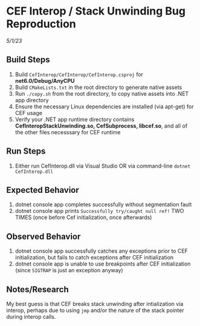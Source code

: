 # CEF Interop / Stack Unwinding Bug Reproduction
_5/1/23_
## Build Steps
1. Build `CefInterop/CefInterop/CefInterop.csproj` for **net6.0/Debug/AnyCPU**
2. Build `CMakeLists.txt` in the root directory to generate native assets
3. Run `./copy.sh` from the root directory, to copy native assets into .NET app directory
4. Ensure the necessary Linux dependencies are installed (via apt-get) for CEF usage
5. Verify your .NET app runtime directory contains **CefInteropStackUnwinding.so, CefSubprocess, libcef.so**, and all of the other files necesssary for CEF runtime
## Run Steps
1. Either run CefInterop.dll via Visual Studio OR via command-line `dotnet CefInterop.dll`
## Expected Behavior
1. dotnet console app completes successfully without segmentation fault
2. dotnet console app prints `Successfully try/caught null ref!` TWO TIMES (once before Cef initialization, once afterwards)
## Observed Behavior
1. dotnet console app successfully catches any exceptions prior to CEF initialization, but fails to catch exceptions after CEF initialization
2. dotnet console app is unable to use breakpoints after CEF initialization (since `SIGTRAP` is just an exception anyway)
## Notes/Research
My best guess is that CEF breaks stack unwinding after intialization via interop, perhaps due to using `jmp` and/or the nature of the stack pointer during interop calls.